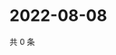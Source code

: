 # 2022-08-08

共 0 条

<!-- BEGIN WEIBO -->
<!-- 最后更新时间 Mon Aug 08 2022 05:13:39 GMT+0800 (China Standard Time) -->

<!-- END WEIBO -->
